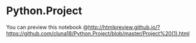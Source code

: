 # Python.Project

You can preview this notebook @http://htmlpreview.github.io/?https://github.com/cluna18/Python.Project/blob/master/Project%20(1).html
